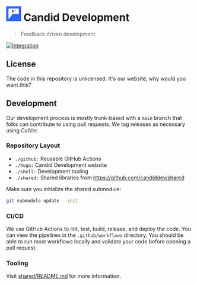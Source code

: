# <img alt=logo src=candiddev.png width=40px> Candid Development

> Feedback driven development

[![Integration](https://github.com/candiddev/.github/actions/workflows/integration.yaml/badge.svg?branch=main)](https://github.com/candiddev/.github/actions/workflows/integration.yaml)

## License

The code in this repository is unlicensed.  It's our website, why would you want this?

## Development

Our development process is mostly trunk-based with a `main` branch that folks can contribute to using pull requests.  We tag releases as necessary using CalVer.

### Repository Layout

- `./github:` Reusable GitHub Actions
- `./hugo:` Candid Development website
- `./shell:` Development tooling
- `./shared:` Shared libraries from https://github.com/candiddev/shared

Make sure you initialize the shared submodule:

```bash
git submodule update --init
```

### CI/CD

We use GitHub Actions to lint, test, build, release, and deploy the code.  You can view the pipelines in the `.github/workflows` directory.  You should be able to run most workflows locally and validate your code before opening a pull request.

### Tooling

Visit [shared/README.md](shared/README.md) for more information.
